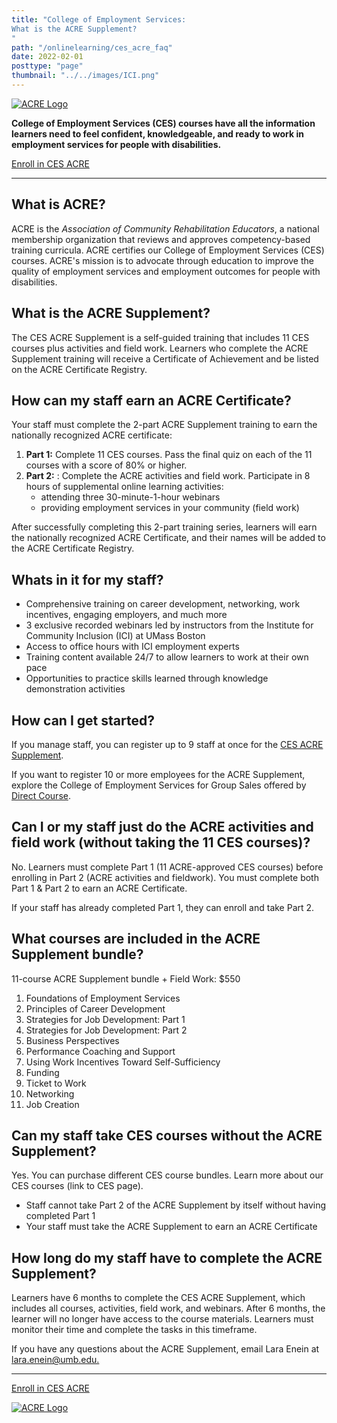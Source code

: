 ```yaml
---
title: "College of Employment Services:
What is the ACRE Supplement?
"
path: "/onlinelearning/ces_acre_faq"
date: 2022-02-01
posttype: "page"
thumbnail: "../../images/ICI.png"
---
```

<div class="row ">
  <div class="col-sm-4 text-center"><p>
    <a  href=" https://elearning.communityinclusion.org/browse/ces-acre">
    <img src="ici_acre.jpeg" alt="ACRE Logo"></a></p>
</div>
  <div class="col-sm-8  align-self-center"><p class="lead blue"><strong>College of Employment Services (CES) courses have all the information learners need to feel confident, knowledgeable, and ready to work in employment services for people with disabilities.</strong> </p>
  <p><a class="btn btn-primary" href=" https://elearning.communityinclusion.org/browse/ces-acre">Enroll in CES ACRE</a> </p>
    </div>
</div>
<hr>
<h2 class="h3 card-title">What is ACRE? </h2>
    <p>ACRE is the <em>Association of Community Rehabilitation Educators</em>, a national membership organization that reviews and approves competency-based training curricula. ACRE certifies our College of Employment Services (CES) courses. ACRE's mission is to advocate through education to improve the quality of employment services and employment outcomes for people with disabilities.</p>
<h2 class="h3 card-title">What is the ACRE Supplement?</h2>
<p>The CES ACRE Supplement is a self-guided training that includes 11 CES courses plus activities and field work. Learners who complete the ACRE Supplement training will receive a Certificate of Achievement and be listed on the ACRE Certificate Registry. </p>

<h2 class="h3 card-title">How can my staff earn an ACRE Certificate?</h2>
<div class="row ">
  <div class="col-sm-7">
    <p>Your staff must complete the 2-part ACRE Supplement training to earn the nationally recognized ACRE certificate:</p>
    <ol>
      <li><strong>Part 1:</strong> Complete 11 CES courses. Pass the final quiz on each of the 11 courses with a score of 80% or higher.</li>
      <li><strong>Part 2:</strong> : Complete the ACRE activities and field work. Participate in 8 hours of supplemental online learning activities: 
        <ul>
        <li>attending three 30-minute-1-hour webinars </li>
        <li>providing employment services in your community (field work)</li>
        <ul>
      </li>
    </ol>
    <p>After successfully completing this 2-part training series, learners will earn the nationally recognized ACRE Certificate, and their names will be added to the ACRE Certificate Registry.</p>
   
</div>
  <div class="col-sm-5">
    <div class="card border-success mb-3">
      <div class="card-body">
        <h2 class="h3">Whats in it for my staff?</h2>
    <ul>
    <li>Comprehensive training on career development, networking, work incentives, engaging employers, and much more</li>
    <li>3 exclusive recorded webinars led by instructors from the Institute for Community Inclusion (ICI) at UMass Boston</li>
    <li>Access to office hours with ICI employment experts</li>
    <li>Training content available 24/7 to allow learners to work at their own pace</li>
    <li>Opportunities to practice skills learned through knowledge demonstration activities</li>
    </ul>
      </div>
    </div>    
    </div>
</div>


<h2 class="h3 card-title">How can I get started? </h2>
<p>If you manage staff, you can register up to 9 staff at once for the <a href=" https://elearning.communityinclusion.org/browse/ces-acre">CES ACRE Supplement</a>. </p>

<p>If you want to register 10 or more employees for the ACRE Supplement, explore the College of Employment Services for Group Sales offered by <a href="https://directcourseonline.com/employment-services/">Direct Course</a>. </p>


<h2 class="h3 card-title">Can I or my staff just do the ACRE activities and field work (without taking the 11 CES courses)? </h2>
<p>No. Learners must complete Part 1 (11 ACRE-approved CES courses) before enrolling in Part 2 (ACRE activities and fieldwork). You must complete both Part 1 & Part 2 to earn an ACRE Certificate. </p>

<p>If your staff has already completed Part 1, they can enroll and take Part 2. </p>


<h2 class="h3 card-title">What courses are included in the ACRE Supplement bundle?</h2>
<p>11-course ACRE Supplement bundle + Field Work: $550 </p>
<ol>
<li>Foundations of Employment Services</li>
<li>Principles of Career Development</li>
<li>Strategies for Job Development: Part 1</li>
<li>Strategies for Job Development: Part 2</li>
<li>Business Perspectives</li>
<li>Performance Coaching and Support</li>
<li>Using Work Incentives Toward Self-Sufficiency</li>
<li>Funding</li>
<li>Ticket to Work</li>
<li>Networking</li>
<li>Job Creation</li>
</ol>

<h2 class="h3 card-title">Can my staff take CES courses without the ACRE Supplement?</h2>
<p>Yes. You can purchase different CES course bundles. Learn more about our CES courses (link to CES page).</p>

<ul>
  <li>Staff cannot take Part 2 of the ACRE Supplement by itself without having completed Part 1</li>
  <li>Your staff must take the ACRE Supplement to earn an ACRE Certificate</li>
</ul>

<h2 class="h3 card-title">How long do my staff have to complete the ACRE Supplement?</h2>
<p>Learners have 6 months to complete the CES ACRE Supplement, which includes all courses, activities, field work, and webinars. After 6 months, the learner will no longer have access to the course materials. Learners must monitor their time and complete the tasks in this timeframe.  </p>
<p>If you have any questions about the ACRE Supplement, email Lara Enein at <a href="mailto:lara.enein@umb.edu">lara.enein@umb.edu.</a></p>
<hr>
<div class="row ">
  <div class="text-center align-self-center">
    <p><a class="btn btn-primary" href="https://elearning.communityinclusion.org/browse/ces-acre">Enroll in CES ACRE</a> </p>
    <p>
      <a  href="https://elearning.communityinclusion.org/browse/ces-acre">
      <img src="ici_acre.jpeg" alt="ACRE Logo"></a></p>
    </div>
</div>
